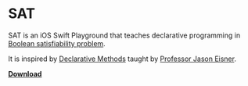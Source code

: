 # SAT

SAT is an iOS Swift Playground that teaches declarative programming in [Boolean satisfiability problem](https://en.wikipedia.org/wiki/Boolean_satisfiability_problem).

It is inspired by [Declarative Methods](https://cs.jhu.edu/~jason/325/) taught by [Professor Jason Eisner](https://cs.jhu.edu/~jason/).

[**Download**](https://github.com/cc941201/WWDC2017-SAT/releases/download/1.0/SAT.playgroundbook.zip)
